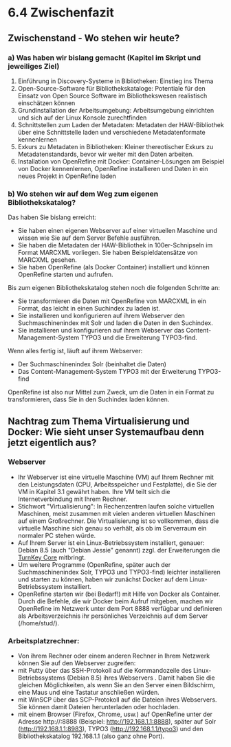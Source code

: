 # 6.4 Zwischenfazit

## Zwischenstand - Wo stehen wir heute?

### a) Was haben wir bislang gemacht (Kapitel im Skript und jeweiliges Ziel)

1. Einführung in Discovery-Systeme in Bibliotheken: Einstieg ins Thema
2. Open-Source-Software für Bibliothekskataloge: Potentiale für den Einsatz von Open Source Software im Bibliothekswesen realistisch einschätzen können
3. Grundinstallation der Arbeitsumgebung: Arbeitsumgebung einrichten und sich auf der Linux Konsole zurechtfinden
4. Schnittstellen zum Laden der Metadaten: Metadaten der HAW-Bibliothek über eine Schnittstelle laden und verschiedene Metadatenformate kennenlernen
5. Exkurs zu Metadaten in Bibliotheken: Kleiner thereotischer Exkurs zu Metadatenstandards, bevor wir weiter mit den Daten arbeiten.
6. Installation von OpenRefine mit Docker: Container-Lösungen am Beispiel von Docker kennenlernen, OpenRefine installieren und Daten in ein neues Projekt in OpenRefine laden

### b) Wo stehen wir auf dem Weg zum eigenen Bibliothekskatalog?

Das haben Sie bislang erreicht:

* Sie haben einen eigenen Webserver auf einer virtuellen Maschine und wissen wie Sie auf dem Server Befehle ausführen.
* Sie haben die Metadaten der HAW-Bibliothek in 100er-Schnipseln im Format MARCXML vorliegen. Sie haben Beispieldatensätze von MARCXML gesehen.
* Sie haben OpenRefine (als Docker Container) installiert und können OpenRefine starten und aufrufen.

Bis zum eigenen Bibliothekskatalog stehen noch die folgenden Schritte an:

* Sie transformieren die Daten mit OpenRefine von MARCXML in ein Format, das leicht in einen Suchindex zu laden ist.
* Sie installieren und konfigurieren auf ihrem Webserver den Suchmaschinenindex mit Solr und laden die Daten in den Suchindex.
* Sie installieren und konfigurieren auf ihrem Webserver das Content-Management-System TYPO3 und die Erweiterung TYPO3-find.

Wenn alles fertig ist, läuft auf ihrem Webserver:

* Der Suchmaschinenindex Solr (beinhaltet die Daten)
* Das Content-Management-System TYPO3 mit der Erweiterung TYPO3-find

OpenRefine ist also nur Mittel zum Zweck, um die Daten in ein Format zu transformieren, dass Sie in den Suchindex laden können.

## Nachtrag zum Thema Virtualisierung und Docker: Wie sieht unser Systemaufbau denn jetzt eigentlich aus?

### Webserver

* Ihr Webserver ist eine virtuelle Maschine (VM) auf Ihrem Rechner mit den Leistungsdaten (CPU, Arbeitsspeicher und Festplatte), die Sie der VM in Kapitel 3.1 gewährt haben. Ihre VM teilt sich die Internetverbindung mit Ihrem Rechner.
* Stichwort "Virtualisierung": In Rechenzentren laufen solche virtuellen Maschinen, meist zusammen mit vielen anderen virtuellen Maschinen auf einem Großrechner. Die Virtualisierung ist so vollkommen, dass die virtuelle Maschine sich genau so verhält, als ob im Serverraum ein normaler PC stehen würde.
* Auf Ihrem Server ist ein Linux-Betriebssystem installiert, genauer: Debian 8.5 (auch "Debian Jessie" genannt) zzgl. der Erweiterungen die [TurnKey Core](https://www.turnkeylinux.org/core) mitbringt.
* Um weitere Programme (OpenRefine, später auch der Suchmaschinenindex Solr, TYPO3 und TYPO3-find) leichter installieren und starten zu können, haben wir zunächst Docker auf dem Linux-Betriebssystem installiert.
* OpenRefine starten wir (bei Bedarf!) mit Hilfe von Docker als Container. Durch die Befehle, die wir Docker beim Aufruf mitgeben, machen wir OpenRefine im Netzwerk unter dem Port 8888 verfügbar und definieren als Arbeitsverzeichnis ihr persönliches Verzeichnis auf dem Server (/home/stud/).

### Arbeitsplatzrechner:

* Von ihrem Rechner oder einem anderen Rechner in Ihrem Netzwerk können Sie auf den Webserver zugreifen:
* mit Putty über das SSH-Protokoll auf die Kommandozeile des Linux-Betriebssystems (Debian 8.5) ihres Webservers . Damit haben Sie die gleichen Möglichkeiten, als wenn Sie an den Server einen Bildschirm, eine Maus und eine Tastatur anschließen würden.
* mit WinSCP über das SCP-Protokoll auf die Dateien ihres Webservers. Sie können damit Dateien herunterladen oder hochladen.
* mit einem Browser (Firefox, Chrome, usw.) auf OpenRefine unter der Adresse http://<IP-Adresse>:8888 (Beispiel: http://192.168.1.1:8888), später auf Solr (http://192.168.1.1:8983), TYPO3 (http://192.168.1.1/typo3) und den Bibliothekskatalog 192.168.1.1 (also ganz ohne Port).
